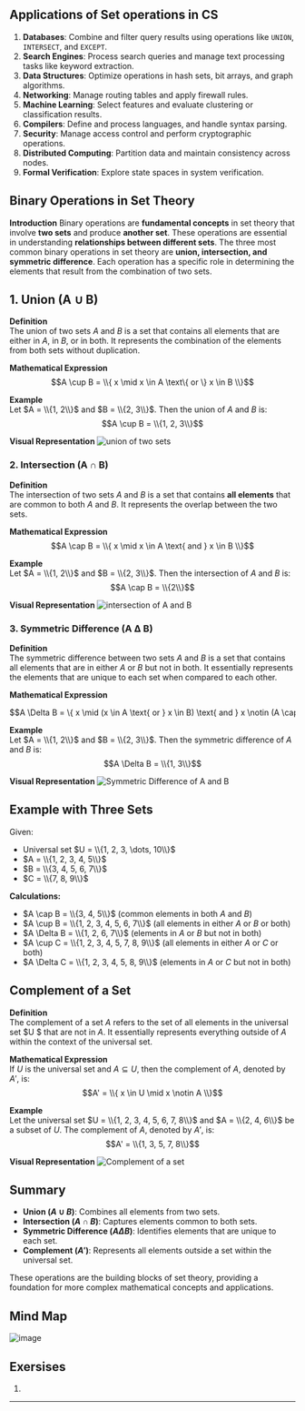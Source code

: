 ## Applications of Set operations in CS

1. **Databases**: Combine and filter query results using operations like `UNION`, `INTERSECT`, and `EXCEPT`.
2. **Search Engines**: Process search queries and manage text processing tasks like keyword extraction.
3. **Data Structures**: Optimize operations in hash sets, bit arrays, and graph algorithms.
4. **Networking**: Manage routing tables and apply firewall rules.
5. **Machine Learning**: Select features and evaluate clustering or classification results.
6. **Compilers**: Define and process languages, and handle syntax parsing.
7. **Security**: Manage access control and perform cryptographic operations.
8. **Distributed Computing**: Partition data and maintain consistency across nodes.
9. **Formal Verification**: Explore state spaces in system verification. 

## Binary Operations in Set Theory

**Introduction**
Binary operations are **fundamental concepts** in set theory that involve **two sets** and produce **another set**. These operations are essential in understanding **relationships between different sets**. The three most common binary operations in set theory are **union, intersection, and symmetric difference**. Each operation has a specific role in determining the elements that result from the combination of two sets.

## 1. Union (A ∪ B)

**Definition**  
The union of two sets $A$ and $B$ is a set that contains all elements that are either in $A$, in $B$, or in both. It represents the combination of the elements from both sets without duplication.

**Mathematical Expression**  
$$A \cup B = \\{ x \mid x \in A \text\{ or \} x \in B \\}$$

**Example**  
Let $A = \\{1, 2\\}$ and $B = \\{2, 3\\}$. Then the union of $A$ and $B$ is:
$$A \cup B = \\{1, 2, 3\\}$$

**Visual Representation**
![union of two sets](https://lh3.googleusercontent.com/d/1Kd89R17a6FAt5DfGimXXw4UbXooa92eA)

### 2. Intersection (A ∩ B)

**Definition**  
The intersection of two sets $A$ and $B$ is a set that contains **all elements** that are common to both $A$ and $B$. It represents the overlap between the two sets.

**Mathematical Expression**  
$$A \cap B = \\{ x \mid x \in A \text{ and } x \in B \\}$$

**Example**  
Let $A = \\{1, 2\\}$ and $B = \\{2, 3\\}$. Then the intersection of $A$ and $B$ is:
$$A \cap B = \\{2\\}$$

**Visual Representation**
![intersection of A and B](https://lh3.googleusercontent.com/d/11__DRdGP7Be0-EhiYrodXbJepWl6U9XI)

### 3. Symmetric Difference (A Δ B)

**Definition**  
The symmetric difference between two sets $A$ and $B$ is a set that contains all elements that are in either $A$ or $B$ but not in both. It essentially represents the elements that are unique to each set when compared to each other.

**Mathematical Expression**  
<div style="overflow-x: auto; white-space: nowrap;">
$$A \Delta B = \{ x \mid (x \in A \text{ or } x \in B) \text{ and } x \notin (A \cap B) \}$$
</div>

**Example**  
Let $A = \\{1, 2\\}$ and $B = \\{2, 3\\}$. Then the symmetric difference of $A$ and $B$ is:
$$A \Delta B = \\{1, 3\\}$$

**Visual Representation**
![Symmetric Difference of A and B](https://lh3.googleusercontent.com/d/18Tct6jglCovLJ0dxFTE_EMbvt3tHa8UH)

## Example with Three Sets

Given:
- Universal set $U = \\{1, 2, 3, \dots, 10\\}$
- $A = \\{1, 2, 3, 4, 5\\}$
- $B = \\{3, 4, 5, 6, 7\\}$
- $C = \\{7, 8, 9\\}$

**Calculations:**
- $A \cap B = \\{3, 4, 5\\}$ (common elements in both $A$ and $B$)
- $A \cup B = \\{1, 2, 3, 4, 5, 6, 7\\}$ (all elements in either $A$ or $B$ or both)
- $A \Delta B = \\{1, 2, 6, 7\\}$ (elements in $A$ or $B$ but not in both)
- $A \cup C = \\{1, 2, 3, 4, 5, 7, 8, 9\\}$ (all elements in either $A$ or $C$ or both)
- $A \Delta C = \\{1, 2, 3, 4, 5, 8, 9\\}$ (elements in $A$ or $C$ but not in both)

## Complement of a Set

**Definition**  
The complement of a set $A$ refers to the set of all elements in the universal set $U $ that are not in $A$. It essentially represents everything outside of $A$ within the context of the universal set.

**Mathematical Expression**  
If $U$ is the universal set and $A \subseteq U$, then the complement of $A$, denoted by $A'$, is:
$$A' = \\{ x \in U \mid x \notin A \\}$$

**Example**  
Let the universal set $U = \\{1, 2, 3, 4, 5, 6, 7, 8\\}$ and $A = \\{2, 4, 6\\}$ be a subset of $U$. The complement of $A$, denoted by $A'$, is:
$$A' = \\{1, 3, 5, 7, 8\\}$$

**Visual Representation**
![Complement of a set](https://lh3.googleusercontent.com/d/176wq9aHVbv0UH5DVbX5EoXO3F_Acab0g)

## Summary

- **Union ($A \cup B$)**: Combines all elements from two sets.
- **Intersection ($A \cap B$)**: Captures elements common to both sets.
- **Symmetric Difference ($A \Delta B$)**: Identifies elements that are unique to each set.
- **Complement ($A'$)**: Represents all elements outside a set within the universal set.

These operations are the building blocks of set theory, providing a foundation for more complex mathematical concepts and applications.

## Mind Map
![image](https://lh3.googleusercontent.com/d/1jj8i8Am41OK5pOpWjOJSLHw6s3pAneF8)

## Exersises
1. 

---


